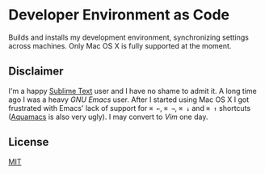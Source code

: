 # Developer Environment as Code

Builds and installs my development environment, synchronizing settings across machines. Only Mac OS X is fully supported at the moment.

## Disclaimer

I'm a happy [Sublime Text](http://www.sublimetext.com) user and I have no shame to admit it. A long time ago I was a heavy *GNU Emacs* user. After I started using Mac OS X I got frustrated with Emacs' lack of support for `⌘ ←`, `⌘ →`, `⌘ ↓` and `⌘ ↑` shortcuts ([Aquamacs](http://aquamacs.org) is also very ugly). I may convert to *Vim* one day.

## License

[MIT](LICENSE)
